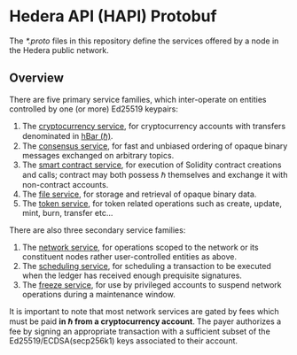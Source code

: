 # Hedera API (HAPI) Protobuf

The _\*.proto_ files in this repository define the services offered by a node in the Hedera public
network.

## Overview

There are five primary service families, which inter-operate on entities controlled by one (or more)
Ed25519 keypairs:

1. The
   [cryptocurrency service](../../hapi/hedera-protobuf-java-api/src/main/proto/services/crypto_service.proto),
   for cryptocurrency accounts with transfers denominated in
   [hBar (ℏ)](https://help.hedera.com/hc/en-us/articles/360000674317-What-are-the-official-HBAR-cryptocurrency-denominations-).
2. The
   [consensus service](../../hapi/hedera-protobuf-java-api/src/main/proto/services/consensus_service.proto),
   for fast and unbiased ordering of opaque binary messages exchanged on arbitrary topics.
3. The
   [smart contract service](../../hapi/hedera-protobuf-java-api/src/main/proto/services/smart_contract_service.proto),
   for execution of Solidity contract creations and calls; contract may both possess ℏ themselves
   and exchange it with non-contract accounts.
4. The
   [file service](../../hapi/hedera-protobuf-java-api/src/main/proto/services/file_service.proto),
   for storage and retrieval of opaque binary data.
5. The
   [token service](../../hapi/hedera-protobuf-java-api/src/main/proto/services/token_service.proto),
   for token related operations such as create, update, mint, burn, transfer etc...

There are also three secondary service families:

1. The
   [network service](../../hapi/hedera-protobuf-java-api/src/main/proto/services/network_service.proto),
   for operations scoped to the network or its constituent nodes rather user-controlled entities as
   above.
2. The
   [scheduling service](../../hapi/hedera-protobuf-java-api/src/main/proto/services/schedule_service.proto),
   for scheduling a transaction to be executed when the ledger has received enough prequisite
   signatures.
3. The
   [freeze service](../../hapi/hedera-protobuf-java-api/src/main/proto/services/freeze_service.proto),
   for use by privileged accounts to suspend network operations during a maintenance window.

It is important to note that most network services are gated by fees which must be paid **in ℏ from
a cryptocurrency account**. The payer authorizes a fee by signing an appropriate transaction with a
sufficient subset of the Ed25519/ECDSA(secp256k1) keys associated to their account.
